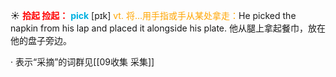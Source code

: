 ☀ <font color="red">**拾起 捡起：**</font>
<font color="sky blue">**pick**</font> [pɪk] 
<font color="orange">vt. 将…用手指或手从某处拿走：</font>He picked the napkin from his lap and placed it alongside his plate. 他从腿上拿起餐巾，放在他的盘子旁边。 

· 表示“采摘”的词群见[[09收集 采集]]
